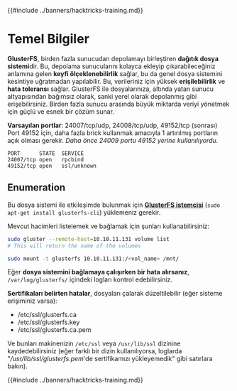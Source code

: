 {{#include ../banners/hacktricks-training.md}}

# Temel Bilgiler

**GlusterFS**, birden fazla sunucudan depolamayı birleştiren **dağıtık dosya sistemi**dir. Bu, depolama sunucularını kolayca ekleyip çıkarabileceğiniz anlamına gelen **keyfi ölçeklenebilirlik** sağlar, bu da genel dosya sistemini kesintiye uğratmadan yapılabilir. Bu, verileriniz için yüksek **erişilebilirlik** ve **hata toleransı** sağlar. GlusterFS ile dosyalarınıza, altında yatan sunucu altyapısından bağımsız olarak, sanki yerel olarak depolanmış gibi erişebilirsiniz. Birden fazla sunucu arasında büyük miktarda veriyi yönetmek için güçlü ve esnek bir çözüm sunar.

**Varsayılan portlar**: 24007/tcp/udp, 24008/tcp/udp, 49152/tcp (sonrası)\
Port 49152 için, daha fazla brick kullanmak amacıyla 1 artırılmış portların açık olması gerekir. _Daha önce 24009 portu 49152 yerine kullanılıyordu._
```
PORT      STATE  SERVICE
24007/tcp open   rpcbind
49152/tcp open   ssl/unknown
```
## Enumeration

Bu dosya sistemi ile etkileşimde bulunmak için [**GlusterFS istemcisi**](https://download.gluster.org/pub/gluster/glusterfs/LATEST/) (`sudo apt-get install glusterfs-cli`) yüklemeniz gerekir.

Mevcut hacimleri listelemek ve bağlamak için şunları kullanabilirsiniz:
```bash
sudo gluster --remote-host=10.10.11.131 volume list
# This will return the name of the volumes

sudo mount -t glusterfs 10.10.11.131:/<vol_name> /mnt/
```
Eğer **dosya sistemini bağlamaya çalışırken bir hata alırsanız**, `/var/log/glusterfs/` içindeki logları kontrol edebilirsiniz.

**Sertifikaları belirten hatalar**, dosyaları çalarak düzeltilebilir (eğer sisteme erişiminiz varsa):

- /etc/ssl/glusterfs.ca
- /etc/ssl/glusterfs.key
- /etc/ssl/glusterfs.ca.pem

Ve bunları makinenizin `/etc/ssl` veya `/usr/lib/ssl` dizinine kaydedebilirsiniz (eğer farklı bir dizin kullanılıyorsa, loglarda "_/usr/lib/ssl/glusterfs.pem_'de sertifikamızı yükleyemedik" gibi satırlara bakın). 

{{#include ../banners/hacktricks-training.md}}

